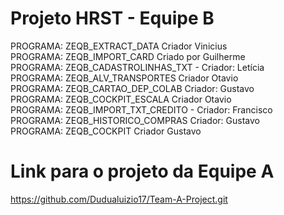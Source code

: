 # Projeto HRST - Equipe B

PROGRAMA: ZEQB_EXTRACT_DATA Criador Vinicius<br>
PROGRAMA: ZEQB_IMPORT_CARD Criado por Guilherme<br>
PROGRAMA: ZEQB_CADASTROLINHAS_TXT - Criador: Letícia <br>
PROGRAMA:  ZEQB_ALV_TRANSPORTES Criador Otavio<br>
PROGRAMA: ZEQB_CARTAO_DEP_COLAB Criador: Gustavo<br>
PROGRAMA: ZEQB_COCKPIT_ESCALA Criador Otavio<br>
PROGRAMA: ZEQB_IMPORT_TXT_CREDITO - Criador: Francisco<br>
PROGRAMA: ZEQB_HISTORICO_COMPRAS Criador: Gustavo<br>
PROGRAMA: ZEQB_COCKPIT Criador Gustavo

# Link para o projeto da Equipe A

https://github.com/Dudualuizio17/Team-A-Project.git
